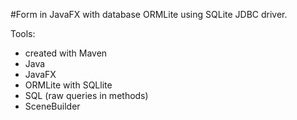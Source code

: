 
#Form in JavaFX with database ORMLite using SQLite JDBC driver.

Tools:
- created with Maven
- Java
- JavaFX 
- ORMLite with SQLlite
- SQL (raw queries in methods)
- SceneBuilder
